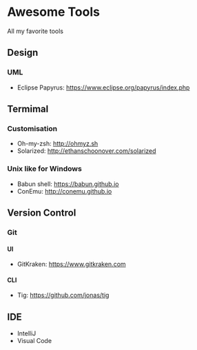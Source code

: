 # Awesome Tools
All my favorite tools

## Design
### UML
  *  Eclipse Papyrus: https://www.eclipse.org/papyrus/index.php
## Termimal
### Customisation
  * Oh-my-zsh: http://ohmyz.sh
  * Solarized: http://ethanschoonover.com/solarized
### Unix like for Windows
  * Babun shell: https://babun.github.io
  * ConEmu: http://conemu.github.io
## Version Control
### Git
#### UI
   * GitKraken: https://www.gitkraken.com
#### CLI
   * Tig:  https://github.com/jonas/tig
## IDE
  * IntelliJ
  * Visual Code

   
  
